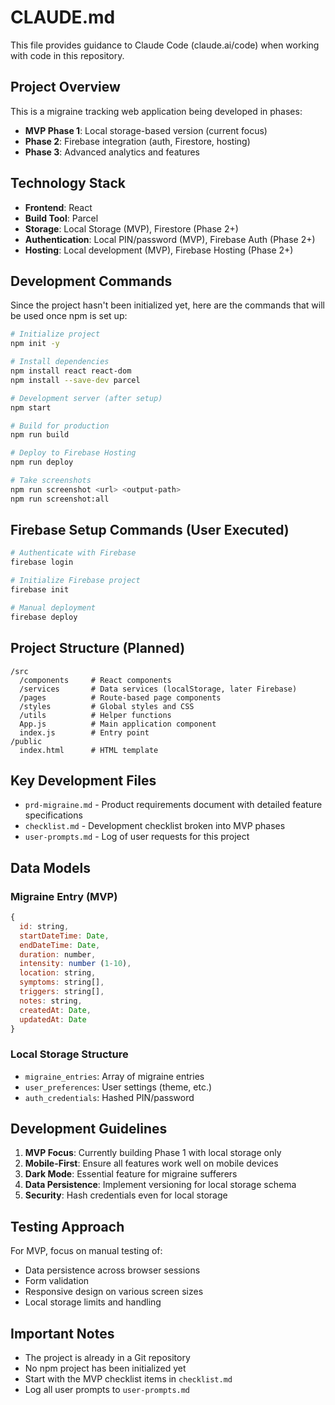 # CLAUDE.md

This file provides guidance to Claude Code (claude.ai/code) when working with code in this repository.

## Project Overview

This is a migraine tracking web application being developed in phases:
- **MVP Phase 1**: Local storage-based version (current focus)
- **Phase 2**: Firebase integration (auth, Firestore, hosting)
- **Phase 3**: Advanced analytics and features

## Technology Stack

- **Frontend**: React
- **Build Tool**: Parcel
- **Storage**: Local Storage (MVP), Firestore (Phase 2+)
- **Authentication**: Local PIN/password (MVP), Firebase Auth (Phase 2+)
- **Hosting**: Local development (MVP), Firebase Hosting (Phase 2+)

## Development Commands

Since the project hasn't been initialized yet, here are the commands that will be used once npm is set up:

```bash
# Initialize project
npm init -y

# Install dependencies
npm install react react-dom
npm install --save-dev parcel

# Development server (after setup)
npm start

# Build for production
npm run build

# Deploy to Firebase Hosting
npm run deploy

# Take screenshots
npm run screenshot <url> <output-path>
npm run screenshot:all
```

## Firebase Setup Commands (User Executed)

```bash
# Authenticate with Firebase
firebase login

# Initialize Firebase project
firebase init

# Manual deployment
firebase deploy
```

## Project Structure (Planned)

```
/src
  /components     # React components
  /services       # Data services (localStorage, later Firebase)
  /pages          # Route-based page components
  /styles         # Global styles and CSS
  /utils          # Helper functions
  App.js          # Main application component
  index.js        # Entry point
/public
  index.html      # HTML template
```

## Key Development Files

- `prd-migraine.md` - Product requirements document with detailed feature specifications
- `checklist.md` - Development checklist broken into MVP phases
- `user-prompts.md` - Log of user requests for this project

## Data Models

### Migraine Entry (MVP)
```javascript
{
  id: string,
  startDateTime: Date,
  endDateTime: Date,
  duration: number,
  intensity: number (1-10),
  location: string,
  symptoms: string[],
  triggers: string[],
  notes: string,
  createdAt: Date,
  updatedAt: Date
}
```

### Local Storage Structure
- `migraine_entries`: Array of migraine entries
- `user_preferences`: User settings (theme, etc.)
- `auth_credentials`: Hashed PIN/password

## Development Guidelines

1. **MVP Focus**: Currently building Phase 1 with local storage only
2. **Mobile-First**: Ensure all features work well on mobile devices
3. **Dark Mode**: Essential feature for migraine sufferers
4. **Data Persistence**: Implement versioning for local storage schema
5. **Security**: Hash credentials even for local storage

## Testing Approach

For MVP, focus on manual testing of:
- Data persistence across browser sessions
- Form validation
- Responsive design on various screen sizes
- Local storage limits and handling

## Important Notes

- The project is already in a Git repository
- No npm project has been initialized yet
- Start with the MVP checklist items in `checklist.md`
- Log all user prompts to `user-prompts.md`